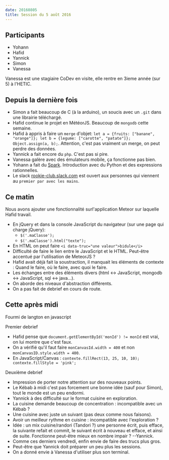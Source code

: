 ```yaml
---
date: 20160805
title: Session du 5 août 2016
---
```


## Participants

- Yohann
- Hafid
- Yannick
- Simon
- Vanessa

Vanessa est une stagiaire CoDev en visite, elle rentre en 3ieme année (sur 5) à
l'HETIC.


## Depuis la dernière fois

- Simon a fait beaucoup de C (à la arduino), un soucis avec un `.git` dans une
  librairie téléchargé.
- Hafid continue le projet en MétéorJS. Beaucoup de `mongodb` cette semaine.
- Hafid à appris à faire un `merge` d'objet: `let a = {fruits: ["banane",
  "orange"]}; let b = {legume: ["carotte", "patate"]}; Object.assign(a, b);`.
  Attention, c'est pas vraiment un merge, on peut perdre des données.
- Yannick a fait encore du `php`. C'est pas si pire.
- Vanessa galère avec des émulateurs mobile, ça fonctionne pas bien.
- Yohann a fait du [Spark](https://spark.apache.org/). Introduction avec du
  Python et des expressions rationnelles.
- Le slack [rookie-club.slack.com](http://rookie-club.slack.com) est ouvert aux
  personnes qui viennent au `premier par avec les mains`.

## Ce matin

Nous avons ajouter une fonctionnalité surl'application Meteor sur laquelle
Hafid travail.

- En jQuery et dans la console JavaScript du navigateur (sur une page qui
  charge jQuery):
  - `$('.maClasse');`
  - `$('.maClasse').html("texte");`
- En HTML on peut faire `<i data-truc="une valeur">bidule</i>`
- Difficulté de faire le lien entre le JavaScript et le HTML. Peut-être
  accentué par l'utilisation de MeteorJS ?
- Hafid avait déjà fait la soustraction, il manquait les éléments de contexte :
  Quand le faire, où le faire, avec quoi le faire.
- Les échanges entre des éléments divers (html <-> JavaScript, mongodb <->
  JavaScript, sql <-> java...).
- On aborde des niveaux d'abstraction différents.
- On a pas fait de debrief en cours de route.

## Cette après midi

Fourmi de langton en javascript

Premier debrief
- Hafid pense que `document.getElementById('monId') != monId` est vrai, on lui montre que c'est faux.
- On a vérifié qu'il faut faire `monCanvasId.width = 400` et non `monCanvasID.style.width = 400`.
- En JavaScript/Canvas : `contexte.fillRect(13, 25, 10, 10); contexte.fillStyle = 'pink';`

Deuxième debrief
- Impression de porter notre attention sur des nouveaux points.
- Le Kébab à midi c'est pas forcement une bonne idée (sauf pour Simon), tout le monde est un peu endormi.
- Yannick à des difficulté sur le format cuisine en exploration.
- La cuisine demande beaucoup de concentration : incompatible avec un Kébab ?
- Une cuisine avec juste un suivant (pas deux comme nous faisons).
- Avoir un meilleur rythme en cuisine : incompatible avec l'exploration ?
- Idée : un mix cuisine/randori (Tandori ?) une personne écrit, puis efface, la suivante refait et commit, le suivant écrit à nouveau et efface, et ainsi de suite. Fonctionne peut-être mieux en nombre impair ? --Yannick.
- Comme ces derniers vendredi, enfin envie de faire des trucs plus gros.
- Peut-être que Yannick doit préparer un peu plus les sessions.
- On a donné envie à Vanessa d'utiliser plus son terminal.


